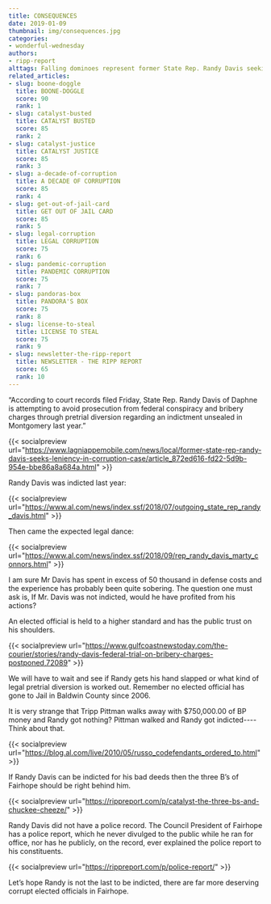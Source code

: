 ```yaml
---
title: CONSEQUENCES
date: 2019-01-09
thumbnail: img/consequences.jpg
categories:
- wonderful-wednesday
authors:
- ripp-report
alttags: Falling dominoes represent former State Rep. Randy Davis seeking leniency in a corruption case indictment
related_articles:
- slug: boone-doggle
  title: BOONE-DOGGLE
  score: 90
  rank: 1
- slug: catalyst-busted
  title: CATALYST BUSTED
  score: 85
  rank: 2
- slug: catalyst-justice
  title: CATALYST JUSTICE
  score: 85
  rank: 3
- slug: a-decade-of-corruption
  title: A DECADE OF CORRUPTION
  score: 85
  rank: 4
- slug: get-out-of-jail-card
  title: GET OUT OF JAIL CARD
  score: 85
  rank: 5
- slug: legal-corruption
  title: LEGAL CORRUPTION
  score: 75
  rank: 6
- slug: pandemic-corruption
  title: PANDEMIC CORRUPTION
  score: 75
  rank: 7
- slug: pandoras-box
  title: PANDORA'S BOX
  score: 75
  rank: 8
- slug: license-to-steal
  title: LICENSE TO STEAL
  score: 75
  rank: 9
- slug: newsletter-the-ripp-report
  title: NEWSLETTER - THE RIPP REPORT
  score: 65
  rank: 10
---
```

“According to court records filed Friday, State Rep. Randy Davis of Daphne is attempting to avoid prosecution from federal conspiracy and bribery charges through pretrial diversion regarding an indictment unsealed in Montgomery last year.”

{{< socialpreview url="https://www.lagniappemobile.com/news/local/former-state-rep-randy-davis-seeks-leniency-in-corruption-case/article_872ed616-fd22-5d9b-954e-bbe86a8a684a.html" >}}

Randy Davis was indicted last year:

{{< socialpreview url="https://www.al.com/news/index.ssf/2018/07/outgoing_state_rep_randy_davis.html" >}}

Then came the expected legal dance:

{{< socialpreview url="https://www.al.com/news/index.ssf/2018/09/rep_randy_davis_marty_connors.html" >}}

I am sure Mr Davis has spent in excess of 50 thousand in defense costs and the experience has probably been quite sobering. The question one must ask is, If Mr. Davis was not indicted, would he have profited from his actions?

An elected official is held to a higher standard and has the public trust on his shoulders.

{{< socialpreview url="https://www.gulfcoastnewstoday.com/the-courier/stories/randy-davis-federal-trial-on-bribery-charges-postponed,72089" >}}

We will have to wait and see if Randy gets his hand slapped or what kind of legal pretrial diversion is worked out. Remember no elected official has gone to Jail in Baldwin County since 2006.

It is very strange that Tripp Pittman walks away with $750,000.00 of BP money and Randy got nothing? Pittman walked and Randy got indicted----Think about that.

{{< socialpreview url="https://blog.al.com/live/2010/05/russo_codefendants_ordered_to.html" >}}

If Randy Davis can be indicted for his bad deeds then the three B’s of Fairhope should be right behind him.

{{< socialpreview url="https://rippreport.com/p/catalyst-the-three-bs-and-chuckee-cheeze/" >}}

Randy Davis did not have a police record. The Council President of Fairhope has a police report, which he never divulged to the public while he ran for office, nor has he publicly, on the record, ever explained the police report to his constituents.

{{< socialpreview url="https://rippreport.com/p/police-report/" >}}

Let’s hope Randy is not the last to be indicted, there are far more deserving corrupt elected officials in Fairhope.
